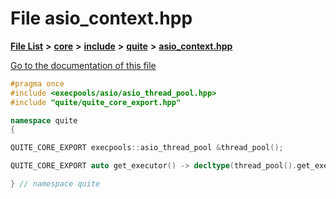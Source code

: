 

# File asio\_context.hpp

[**File List**](files.md) **>** [**core**](dir_6f77a39b07c019ccd7492ea87272f732.md) **>** [**include**](dir_25de89a49d1da2858ac6330785c12b40.md) **>** [**quite**](dir_6f50b8774c4552618988001c2022dcf6.md) **>** [**asio\_context.hpp**](asio__context_8hpp.md)

[Go to the documentation of this file](asio__context_8hpp.md)


```C++
#pragma once
#include <execpools/asio/asio_thread_pool.hpp>
#include "quite/quite_core_export.hpp"

namespace quite
{

QUITE_CORE_EXPORT execpools::asio_thread_pool &thread_pool();

QUITE_CORE_EXPORT auto get_executor() -> decltype(thread_pool().get_executor());

} // namespace quite
```


